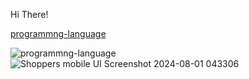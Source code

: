 Hi There!

[programmng-language](https://github.com/user-attachments/assets/0963c5f6-e189-426b-8bb1-163f0f56fb35)


![programmng-language](https://github.com/user-attachments/assets/a9023cae-f7c7-4b68-8a9f-ac0ed53b372d)
![Shoppers mobile UI Screenshot 2024-08-01 043306](https://github.com/user-attachments/assets/af326a07-2ac3-43f7-acec-9db9b7b6be89)
